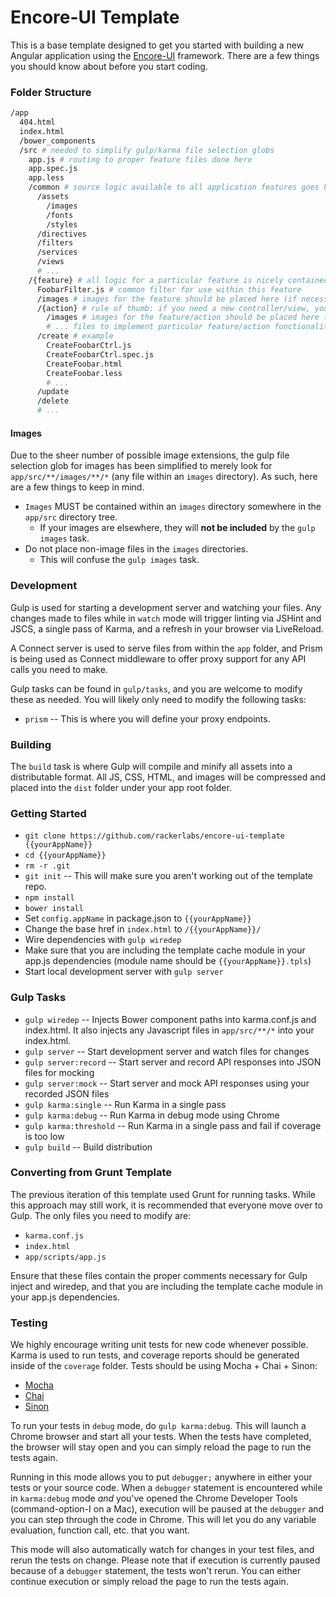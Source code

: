 # Encore-UI Template

This is a base template designed to get you started with building a new Angular application using the [Encore-UI](http://rackerlabs.github.io/encore-ui/#/overview) framework.
There are a few things you should know about before you start coding.

### Folder Structure

```bash
/app
  404.html
  index.html
  /bower_components
  /src # needed to simplify gulp/karma file selection globs
    app.js # routing to proper feature files done here
    app.spec.js
    app.less
    /common # source logic available to all application features goes here
      /assets
        /images
        /fonts
        /styles
      /directives
      /filters
      /services
      /views
      # ...
    /{feature} # all logic for a particular feature is nicely contained within its own directory
      FoobarFilter.js # common filter for use within this feature
      /images # images for the feature should be placed here (if necessary)
      /{action} # rule of thumb: if you need a new controller/view, you might need another directory
        /images # images for the feature/action should be placed here (if necessary)
        # ... files to implement particular feature/action functionality
      /create # example
        CreateFoobarCtrl.js
        CreateFoobarCtrl.spec.js
        CreateFoobar.html
        CreateFoobar.less
        # ...
      /update
      /delete
      # ...
```

#### Images ####

Due to the sheer number of possible image extensions, the gulp file selection glob for images has been simplified to merely look for `app/src/**/images/**/*` (any file within an `images` directory).
As such, here are a few things to keep in mind.

* `Images` MUST be contained within an `images` directory somewhere in the `app/src` directory tree.
  * If your images are elsewhere, they will **not be included** by the `gulp images` task.
* Do not place non-image files in the `images` directories.
  * This will confuse the `gulp images` task.

### Development

Gulp is used for starting a development server and watching your files. Any changes made to files while in `watch` mode
will trigger linting via JSHint and JSCS, a single pass of Karma, and a refresh in your browser via LiveReload.

A Connect server is used to serve files from within the `app` folder, and
Prism is being used as Connect middleware to offer proxy support for any API calls you need to make.

Gulp tasks can be found in `gulp/tasks`, and you are welcome to modify these as needed. You will likely only need to
modify the following tasks:

* `prism` -- This is where you will define your proxy endpoints.

### Building

The `build` task is where Gulp will compile and minify all assets into a distributable format. All JS, CSS, HTML, and
images will be compressed and placed into the `dist` folder under your app root folder.

### Getting Started

* `git clone https://github.com/rackerlabs/encore-ui-template {{yourAppName}}`
* `cd {{yourAppName}}`
* `rm -r .git`
* `git init` -- This will make sure you aren't working out of the template repo.
* `npm install`
* `bower install`
* Set `config.appName` in package.json to `{{yourAppName}}`
* Change the base href in `index.html` to `/{{yourAppName}}/`
* Wire dependencies with `gulp wiredep`
* Make sure that you are including the template cache module in your app.js dependencies (module name should be `{{yourAppName}}.tpls`)
* Start local development server with `gulp server`

### Gulp Tasks

* `gulp wiredep` -- Injects Bower component paths into karma.conf.js and index.html. It also injects any Javascript files in `app/src/**/*` into your index.html.
* `gulp server` -- Start development server and watch files for changes
* `gulp server:record` -- Start server and record API responses into JSON files for mocking
* `gulp server:mock` -- Start server and mock API responses using your recorded JSON files
* `gulp karma:single` -- Run Karma in a single pass
* `gulp karma:debug` -- Run Karma in debug mode using Chrome
* `gulp karma:threshold` -- Run Karma in a single pass and fail if coverage is too low
* `gulp build` -- Build distribution


### Converting from Grunt Template

The previous iteration of this template used Grunt for running tasks. While this approach may still work, it is
recommended that everyone move over to Gulp. The only files you need to modify are:

* `karma.conf.js`
* `index.html`
* `app/scripts/app.js`

Ensure that these files contain the proper comments necessary for Gulp inject and wiredep, and that you are including
the template cache module in your app.js dependencies.

### Testing

We highly encourage writing unit tests for new code whenever possible. Karma is used to run tests, and coverage
reports should be generated inside of the `coverage` folder. Tests should be using Mocha + Chai + Sinon:

* [Mocha](http://visionmedia.github.io/mocha/)
* [Chai](http://chaijs.com/)
* [Sinon](http://sinonjs.org/)

To run your tests in `debug` mode, do `gulp karma:debug`. This will launch a Chrome browser and start all your tests.
When the tests have completed, the browser will stay open and you can simply reload the page to run the tests again.

Running in this mode allows you to put `debugger;` anywhere in either your tests or your source code. When a `debugger`
statement is encountered while in `karma:debug` mode *and* you've opened the Chrome Developer Tools (command-option-I on a Mac),
execution will be paused at the `debugger` and you can step through the code in Chrome. This will let you do any variable
evaluation, function call, etc. that you want. 

This mode will also automatically watch for changes in your test files, and rerun the tests on change. Please note that
if execution is currently paused because of a `debugger` statement, the tests won't rerun. You can either continue 
execution or simply reload the page to run the tests again.

